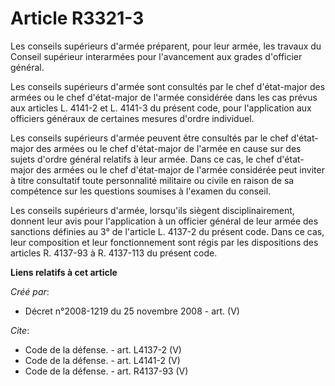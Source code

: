 # Article R3321-3

Les conseils supérieurs d'armée préparent, pour leur armée, les travaux du Conseil supérieur interarmées pour l'avancement
aux grades d'officier général. 

Les conseils supérieurs d'armée sont consultés par le chef d'état-major des armées ou le chef d'état-major de l'armée
considérée dans les cas prévus aux articles L. 4141-2 et L. 4141-3 du présent code, pour l'application aux officiers généraux
de certaines mesures d'ordre individuel. 

Les conseils supérieurs d'armée peuvent être consultés par le chef d'état-major des armées ou le chef d'état-major de l'armée
en cause sur des sujets d'ordre général relatifs à leur armée. Dans ce cas, le chef d'état-major des armées ou le chef
d'état-major de l'armée considérée peut inviter à titre consultatif toute personnalité militaire ou civile en raison de sa
compétence sur les questions soumises à l'examen du conseil. 

Les conseils supérieurs d'armée, lorsqu'ils siègent disciplinairement, donnent leur avis pour l'application à un officier
général de leur armée des sanctions définies au 3° de l'article L. 4137-2 du présent code. Dans ce cas, leur composition et
leur fonctionnement sont régis par les dispositions des articles R. 4137-93 à R. 4137-113 du présent code.

**Liens relatifs à cet article**

_Créé par_:

  - Décret n°2008-1219 du 25 novembre 2008 - art. (V)

_Cite_:

  - Code de la défense. - art. L4137-2 (V)
  - Code de la défense. - art. L4141-2 (V)
  - Code de la défense. - art. R4137-93 (V)

